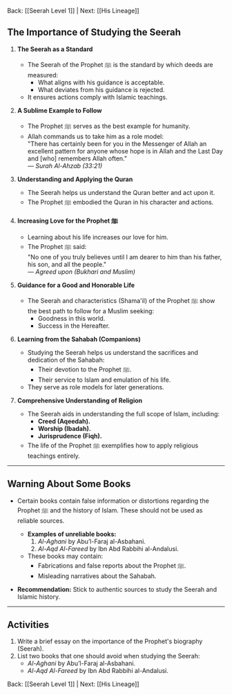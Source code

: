 Back: [[Seerah Level 1]] | Next: [[His Lineage]]
## **The Importance of Studying the Seerah**

1. **The Seerah as a Standard**  
   - The Seerah of the Prophet ﷺ is the standard by which deeds are measured:  
     - What aligns with his guidance is acceptable.  
     - What deviates from his guidance is rejected.  
   - It ensures actions comply with Islamic teachings.  

2. **A Sublime Example to Follow**  
   - The Prophet ﷺ serves as the best example for humanity.  
   - Allah commands us to take him as a role model:  
     "There has certainly been for you in the Messenger of Allah an excellent pattern for anyone whose hope is in Allah and the Last Day and [who] remembers Allah often."  
     — *Surah Al-Ahzab (33:21)*  

3. **Understanding and Applying the Quran**  
   - The Seerah helps us understand the Quran better and act upon it.  
   - The Prophet ﷺ embodied the Quran in his character and actions.  

4. **Increasing Love for the Prophet ﷺ**  
   - Learning about his life increases our love for him.  
   - The Prophet ﷺ said:  
     "No one of you truly believes until I am dearer to him than his father, his son, and all the people."  
     — *Agreed upon (Bukhari and Muslim)*  

5. **Guidance for a Good and Honorable Life**  
   - The Seerah and characteristics (Shama'il) of the Prophet ﷺ show the best path to follow for a Muslim seeking:  
     - Goodness in this world.  
     - Success in the Hereafter.  

6. **Learning from the Sahabah (Companions)**  
   - Studying the Seerah helps us understand the sacrifices and dedication of the Sahabah:  
     - Their devotion to the Prophet ﷺ.  
     - Their service to Islam and emulation of his life.  
   - They serve as role models for later generations.  

7. **Comprehensive Understanding of Religion**  
   - The Seerah aids in understanding the full scope of Islam, including:  
     - **Creed (Aqeedah).**  
     - **Worship (Ibadah).**  
     - **Jurisprudence (Fiqh).**  
   - The life of the Prophet ﷺ exemplifies how to apply religious teachings entirely.

---

## **Warning About Some Books**

- Certain books contain false information or distortions regarding the Prophet ﷺ and the history of Islam. These should not be used as reliable sources.  
  - **Examples of unreliable books:**  
    1. *Al-Aghani* by Abu’l-Faraj al-Asbahani.  
    2. *Al-Aqd Al-Fareed* by Ibn Abd Rabbihi al-Andalusi.  
  - These books may contain:  
    - Fabrications and false reports about the Prophet ﷺ.  
    - Misleading narratives about the Sahabah.

- **Recommendation:** Stick to authentic sources to study the Seerah and Islamic history.

---

## **Activities**

1. Write a brief essay on the importance of the Prophet's biography (Seerah).  
2. List two books that one should avoid when studying the Seerah:  
   - *Al-Aghani* by Abu’l-Faraj al-Asbahani.  
   - *Al-Aqd Al-Fareed* by Ibn Abd Rabbihi al-Andalusi.  

Back: [[Seerah Level 1]] | Next: [[His Lineage]]